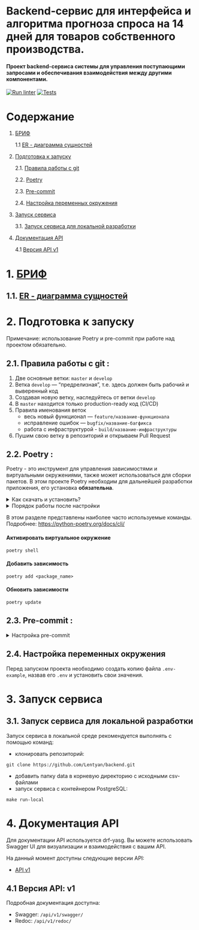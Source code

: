 # Backend-сервис для интерфейса и алгоритма прогноза спроса на 14 дней для товаров собственного производства.

#### Проект backend-сервиса системы для управления поступающими запросами и обеспечивания взаимодействия между другими компонентами.

[![Run linter](https://github.com/Lentyan/backend/actions/workflows/run_linter.yml/badge.svg)](https://github.com/Lentyan/backend/actions/workflows/run_linter.yml)
[![Tests](https://github.com/Lentyan/backend/actions/workflows/run_tests.yml/badge.svg)](https://github.com/Lentyan/backend/actions/workflows/run_tests.yml)

# Содержание

1. [БРИФ](#brif)

   1.1 [ER - диаграмма сущностей](#db_er_blueprint)

2. [Подготовка к запуску](#start)

   2.1. [Правила работы с git](#git)

   2.2. [Poetry](#poetry)

   2.3. [Pre-commit](#pre-commit)

   2.4. [Настройка переменных окружения](#env)

3. [Запуск сервиса](#run-service)

   3.1. [Запуск сервиса для локальной разработки](#run-local)
4. [Документация API](#api-docs)

   4.1 [Версия API v1](#api_v1)

# 1. [БРИФ](docs/brif.md) <a id="brif"></a>

## 1.1. [ER - диаграмма сущностей](docs/db_er_blueprint.pdf)<a id="db_er_blueprint"></a>

# 2. Подготовка к запуску <a id="start"></a>

Примечание: использование Poetry и pre-commit при работе над проектом
обязательно.

## 2.1. Правила работы с git <a id="git"></a>:

1. Две основные ветки: `master` и `develop`
2. Ветка `develop` — “предрелизная”, т.е. здесь должен быть рабочий и
   выверенный код
3. Создавая новую ветку, наследуйтесь от ветки `develop`
4. В `master` находится только production-ready код (CI/CD)
5. Правила именования веток
    - весь новый функционал — `feature/название-функционала`
    - исправление ошибок — `bugfix/название-багфикса`
    - работа с инфраструктурой - `build/название-инфраструктуры`
6. Пушим свою ветку в репозиторий и открываем Pull Request

## 2.2. Poetry <a id="poetry"></a>:

Poetry - это инструмент для управления зависимостями и виртуальными
окружениями, также может использоваться для сборки пакетов. В этом проекте
Poetry необходим для дальнейшей разработки приложения, его установка <b>
обязательна</b>.<br>

<details>
 <summary>
 Как скачать и установить?
 </summary>

### Установка:

Установите poetry
следуя [инструкции с официального сайта](https://python-poetry.org/docs/#installation).
<details>
 <summary>
 Команды для установки:
 </summary>
Для UNIX-систем и Bash on Windows вводим в консоль следующую команду:

> *curl -sSL https://install.python-poetry.org | python -*

Для WINDOWS PowerShell:

> *(Invoke-WebRequest -Uri https://install.python-poetry.org
-UseBasicParsing).Content | python -*
</details>
<br>
После установки перезапустите оболочку и введите команду

> poetry --version

Если установка прошла успешно, вы получите ответ в формате

> Poetry (version 1.2.0)

Для дальнейшей работы введите команду:

> poetry config virtualenvs.in-project true

Выполнение данной команды необходимо для создания виртуального окружения в
папке проекта.

После предыдущей команды создадим виртуальное окружение нашего проекта с
помощью команды:

> poetry install

Результатом выполнения команды станет создание в корне проекта папки .venv.
Зависимости для создания окружения берутся из файлов poetry.lock (
приоритетнее)
и pyproject.toml

Для добавления новой зависимости в окружение необходимо выполнить команду

> poetry add <package_name>

_Пример использования:_

> poetry add starlette

Также poetry позволяет разделять зависимости необходимые для разработки, от
основных.
Для добавления зависимости необходимой для разработки и тестирования
необходимо
добавить флаг ***--dev***

> poetry add <package_name> --dev

_Пример использования:_

> poetry add pytest --dev

</details>

<details>
 <summary>
 Порядок работы после настройки
 </summary>

<br>

Чтобы активировать виртуальное окружение, введите команду:

> poetry shell

Существует возможность запуска скриптов и команд с помощью команды без
активации окружения:

> poetry run <script_name>.py

_Примеры:_

> poetry run python script_name>.py
>
> poetry run pytest
>
> poetry run black

Порядок работы в оболочке не меняется. Пример команды для Win:

> python src\run_bot.py

Доступен стандартный метод работы с активацией окружения в терминале с
помощью команд:

Для WINDOWS:

> source .venv/Scripts/activate

Для UNIX:

> source .venv/bin/activate

</details>

В этом разделе представлены наиболее часто используемые команды.
Подробнее: https://python-poetry.org/docs/cli/

#### Активировать виртуальное окружение

```shell
poetry shell
```

#### Добавить зависимость

```shell
poetry add <package_name>
```

#### Обновить зависимости

```shell
poetry update
```

## 2.3. Pre-commit <a id="pre-commit"></a>:

<details>
 <summary>
 Настройка pre-commit
 </summary>
<br>

1. Убедиться, что pre-commit установлен:

   ```shell
   pre-commit --version
   ```

2. Настроить git hook скрипт:

   ```shell
   pre-commit install
   ```

Далее при каждом коммите у вас будет происходить автоматическая проверка
линтером, а так же будет происходить автоматическое приведение к единому
стилю.
</details>

## 2.4. Настройка переменных окружения <a id="env"></a>

Перед запуском проекта необходимо создать копию файла
```.env-example```, назвав его ```.env``` и установить свои значения.

# 3. Запуск сервиса <a id="run-service"></a>

## 3.1. Запуск сервиса для локальной разработки <a id="run-local"></a>

Запуск сервиса в локальной среде рекомендуется выполнять с помощью команд:

* клонировать репозиторий:

```shell
git clone https://github.com/Lentyan/backend.git
```

* добавить папку data в корневую директорию c исходными csv-файлами
* запуск сервиса с контейнером PostgreSQL:

```shell
make run-local
```

# 4. Документация API <a id="api-docs"></a>

Для документации API используется drf-yasg. Вы можете использовать Swagger
UI для визуализации и взаимодействия с вашим API.

На данный момент доступны следующие версии API:

* [API v1](#api_v1)

## 4.1 Версия API: v1 <a id="api_v1"></a>

Подробная документация доступна:

* Swagger: ```/api/v1/swagger/```
* Redoc: ```/api/v1/redoc/```

